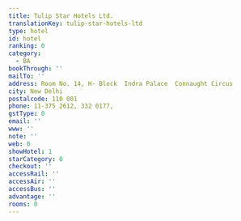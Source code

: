 ```yaml
---
title: Tulip Star Hotels Ltd.
translationKey: tulip-star-hotels-ltd
type: hotel
id: hotel
ranking: 0
category:
  - BA
bookThrough: ''
mailTo: ''
address: Room No. 14, H- Block  Indra Palace  Connaught Circus
city: New Delhi
postalcode: 110 001
phone: 11-375 2612, 332 0177,
gstType: 0
email: ''
www: ''
note: ''
web: 0
showHotel: 1
starCategory: 0
checkout: ''
accessRail: ''
accessAir: ''
accessBus: ''
advantage: ''
rooms: 0
---
```







